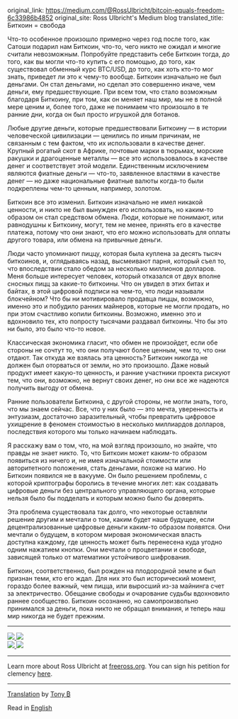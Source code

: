original_link: https://medium.com/@RossUlbricht/bitcoin-equals-freedom-6c33986b4852
original_site: Ross Ulbricht's Medium blog
translated_title: Биткоин = свобода

Что-то особенное произошло примерно через год после того, как Сатоши подарил нам Биткоин, что-то, чего никто не ожидал и многие считали невозможным. Попробуйте представить себе Биткоин тогда, до того, как вы могли что-то купить с его помощью, до того, как существовал обменный курс BTC/USD, до того, как хоть кто-то мог знать, приведет ли это к чему-то вообще. Биткоин изначально не был деньгами. Он стал деньгами, но сделал это совершенно иначе, чем деньги, ему предшествующие. При всем том, что стало возможным благодаря Биткоину, при том, как он меняет наш мир, мы не в полной мере ценим и, более того, даже не понимаем что произошло в те ранние дни, когда он был просто игрушкой для ботанов.

Любые другие деньги, которые предшествовали Биткоину — в истории человеческой цивилизации — ценились по иным причинам, не связанным с тем фактом, что их использовали в качестве денег. Крупный рогатый скот в Африке, почтовые марки в тюрьмах, морские ракушки и драгоценные металлы — все это использовалось в качестве денег и соответствует этой модели. Единственным исключением являются фиатные деньги — что-то, заявленное властями в качестве денег — но даже национальные фиатные валюты когда-то были подкреплены чем-то ценным, например, золотом.

Биткоин все это изменил. Биткоин изначально не имел никакой ценности, и никто не был вынужден его использовать, но каким-то образом он стал средством обмена. Люди, которые не понимают, или равнодушны к Биткоину, могут, тем не менее, принять его в качестве платежа, потому что они знают, что его можно использовать для оплаты другого товара, или обмена на привычные деньги.

Люди часто упоминают пиццу, которая была куплена за десять тысяч биткоинов, и, оглядываясь назад, высмеивают парня, который съел то, что впоследствии стало обедом за несколько миллионов долларов. Меня больше интересует человек, который отказался от двух вполне сносных пицц за какие-то биткоины. Что он увидел в этих битах и ​​байтах, в этой цифровой подписи на чем-то, что люди называли блокчейном? Что бы ни мотивировало продавца пиццы, возможно, именно это и побудило ранних майнеров, которые не могли продать, но при этом счастливо копили биткоины. Возможно, именно это и вдохновило тех, кто попросту тысячами раздавал биткоины. Что бы это ни было, это было что-то новое.

Классическая экономика гласит, что обмен не произойдет, если обе стороны не сочтут то, что они получают более ценным, чем то, что они отдают. Так откуда же взялась эта ценность? Биткоин никогда не должен был оторваться от земли, но это произошло. Даже новый продукт имеет какую-то ценность, и ранние участники проекта рискуют тем, что они, возможно, не вернут своих денег, но они все же надеются получить выгоду от обмена.

Ранние пользователи Биткоина, с другой стороны, не могли знать, того, что мы знаем сейчас. Все, что у них было — это мечта, уверенность и энтузиазм, достаточно заразительный, чтобы превратить цифровое ухищрение в феномен стоимостью в несколько миллиардов долларов, последствия которого мы только начинаем наблюдать.

Я расскажу вам о том, что, на мой взгляд произошло, но знайте, что правды не знает никто. То, что Биткоин может каким-то образом появиться из ничего и, не имея изначальной стоимости или авторитетного положения, стать деньгами, похоже на магию. Но Биткоин появился не в вакууме. Он было решением проблемы, с которой криптографы боролись в течение многих лет: как создавать цифровые деньги без центрального управляющего органа, которые нельзя было бы подделать и которым можно было бы доверять.

Эта проблема существовала так долго, что некоторые оставляли решение другим и мечтали о том, каким будет наше будущее, если децентрализованные цифровые деньги каким-то образом появятся. Они мечтали о будущем, в котором мировая экономическая власть доступна каждому, где ценность может быть перенесена куда угодно одним нажатием кнопки. Они мечтали о процветании и свободе, зависящей только от математики устойчивого шифрования.

Биткоин, соответственно, был рожден на плодородной земле и был признан теми, кто его ждал. Для них это был исторический момент, гораздо более важный, чем пицца, или выросший из-за майнинга счет за электричество. Обещание свободы и очарование судьбы вдохновило раннее сообщество. Биткоин осознанно, но самопроизвольно принимался за деньги, пока никто не обращал внимания, и теперь наш мир никогда не будет прежним.

***

<div class="my-4 text-center d-sm-flex">
  <a href="/static/img/mempool/bitcoin-equals-freedom/scan-1.jpg" target="_blank" rel="noopener noreferrer" class="mr-4">
    <img class="img-fluid rounded d-block mx-auto" src="/static/img/mempool/bitcoin-equals-freedom/scan-1.jpg" />
  </a>
  <a href="/static/img/mempool/bitcoin-equals-freedom/scan-2.jpg" target="_blank" rel="noopener noreferrer">
    <img class="img-fluid rounded d-block mx-auto" src="/static/img/mempool/bitcoin-equals-freedom/scan-2.jpg" />
  </a>
</div>

<div class="my-4 text-center d-sm-flex">
  <a href="/static/img/mempool/bitcoin-equals-freedom/scan-3.jpg" target="_blank" rel="noopener noreferrer" class="mr-4">
    <img class="img-fluid rounded d-block mx-auto" src="/static/img/mempool/bitcoin-equals-freedom/scan-3.jpg" />
  </a>
  <a href="/static/img/mempool/bitcoin-equals-freedom/scan-4.jpg" target="_blank" rel="noopener noreferrer">
    <img class="img-fluid rounded d-block mx-auto" src="/static/img/mempool/bitcoin-equals-freedom/scan-4.jpg" />
  </a>
</div>

***

Learn more about Ross Ulbricht at [freeross.org](https://freeross.org/). You can sign his petition for clemency [here](https://freeross.org/petition).

***

[Translation](https://medium.com/@Tony_B/%D0%B1%D0%B8%D1%82%D0%BA%D0%BE%D0%B8%D0%BD-%D1%81%D0%B2%D0%BE%D0%B1%D0%BE%D0%B4%D0%B0-d1e06369f258) by [Tony ₿](https://twitter.com/TonyCrusoe)

Read in [English](/mempool/bitcoin-equals-freedom/)
